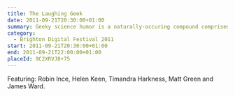 ```yaml
---
title: The Laughing Geek
date: 2011-09-21T20:30:00+01:00
summary: Geeky science humor is a naturally-occuring compound comprised of elements of stand-up, sceptism and pure pedantry.
category:
  - Brighton Digital Festival 2011
start: 2011-09-21T20:30:00+01:00
end: 2011-09-21T22:00:00+01:00
placeId: 9C2XRVJ8+75
---
```

Featuring: Robin Ince, Helen Keen, Timandra Harkness, Matt Green and James Ward.
